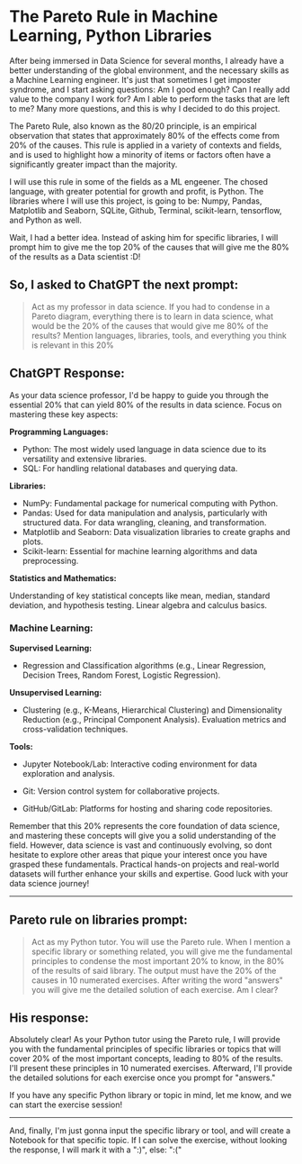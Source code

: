 # The Pareto Rule in Machine Learning, Python Libraries

After being immersed in Data Science for several months, I already have a better understanding of the global environment, and the necessary skills as a Machine Learning engineer. It's just that sometimes I get imposter syndrome, and I start asking questions: Am I good enough? Can I really add value to the company I work for? Am I able to perform the tasks that are left to me?
Many more questions, and this is why I decided to do this project.

The Pareto Rule, also known as the 80/20 principle, is an empirical observation that states that approximately 80% of the effects come from 20% of the causes. This rule is applied in a variety of contexts and fields, and is used to highlight how a minority of items or factors often have a significantly greater impact than the majority.

I will use this rule in some of the fields as a ML engeener. The chosed language, with greater potential for growth and profit, is Python. The libraries where I will use this project, is going to be: Numpy, Pandas, Matplotlib and Seaborn, SQLite, Github, Terminal, scikit-learn, tensorflow, and Python as well. 

Wait, I had a better idea. Instead of asking him for specific libraries, I will prompt him to give me the top 20% of the causes that will give me the 80% of the results as a Data scientist :D!

## So, I asked to ChatGPT the next prompt: 
>Act as my professor in data science. If you had to condense in a Pareto diagram, everything there is to learn in data science, what would be the 20% of the causes that would give me 80% of the results? Mention languages, libraries, tools, and everything you think is relevant in this 20%

## ChatGPT Response:
As your data science professor, I'd be happy to guide you through the essential 20% that can yield 80% of the results in data science. Focus on mastering these key aspects:

**Programming Languages:**

* Python: The most widely used language in data science due to its versatility and extensive libraries.
* SQL: For handling relational databases and querying data. 

**Libraries:**

* NumPy: Fundamental package for numerical computing with Python.
* Pandas: Used for data manipulation and analysis, particularly with structured data.
For data wrangling, cleaning, and transformation.
* Matplotlib and Seaborn: Data visualization libraries to create graphs and plots.
* Scikit-learn: Essential for machine learning algorithms and data preprocessing.

**Statistics and Mathematics:**

Understanding of key statistical concepts like mean, median, standard deviation, and hypothesis testing.
Linear algebra and calculus basics.

### Machine Learning:

**Supervised Learning:** 
* Regression and Classification algorithms (e.g., Linear Regression, Decision Trees, Random Forest, Logistic Regression).

**Unsupervised Learning:** 
* Clustering (e.g., K-Means, Hierarchical Clustering) and Dimensionality Reduction (e.g., Principal Component Analysis).
Evaluation metrics and cross-validation techniques.

**Tools:**

* Jupyter Notebook/Lab: Interactive coding environment for data exploration and analysis.

* Git: Version control system for collaborative projects.

* GitHub/GitLab: Platforms for hosting and sharing code repositories.


Remember that this 20% represents the core foundation of data science, and mastering these concepts will give you a solid understanding of the field. However, data science is vast and continuously evolving, so dont hesitate to explore other areas that pique your interest once you have grasped these fundamentals. Practical hands-on projects and real-world datasets will further enhance your skills and expertise. Good luck with your data science journey!

---

## Pareto rule on libraries prompt:  
>Act as my Python tutor. You will use the Pareto rule. When I mention a specific library or something related, you will give me the fundamental principles to condense the most important 20% to know, in the 80% of the results of said library. The output must have the 20% of the causes in 10 numerated exercises. After writing the word "answers" you will give me the detailed solution of each exercise. Am I clear?

## His response:

 Absolutely clear! As your Python tutor using the Pareto rule, I will provide you with the fundamental principles of specific libraries or topics that will cover 20% of the most important concepts, leading to 80% of the results. I'll present these principles in 10 numerated exercises. Afterward, I'll provide the detailed solutions for each exercise once you prompt for "answers."
  
If you have any specific Python library or topic in mind, let me know, and we can start the exercise session!

---

And, finally, I'm just gonna input the specific library or tool, and will create a Notebook for that specific topic. If I can solve the exercise, without looking the response, I will mark it with a ":)", else: ":("


